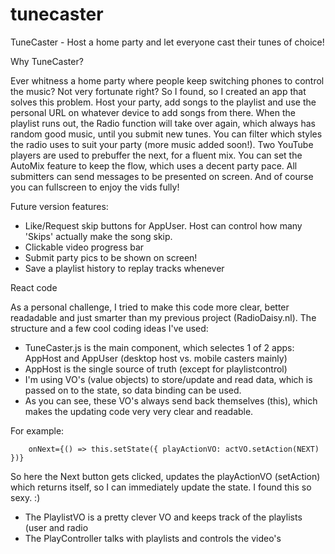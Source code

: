 # tunecaster
TuneCaster - Host a home party and let everyone cast their tunes of choice!

Why TuneCaster?

Ever whitness a home party where people keep switching phones to control the music? Not very fortunate right? 
So I found, so I created an app that solves this problem. Host your party, add songs to the playlist and use the
personal URL on whatever device to add songs from there. 
When the playlist runs out, the Radio function will take over again, which always has random good music, until you submit new
tunes. You can filter which styles the radio uses to suit your party (more music added soon!).
Two YouTube players are used to prebuffer the next, for a fluent mix. 
You can set the AutoMix feature to keep the flow, which uses a decent party pace.
All submitters can send messages to be presented on screen.
And of course you can fullscreen to enjoy the vids fully!


Future version features: 
- Like/Request skip buttons for AppUser. Host can control how many 'Skips' actually make the song skip.
- Clickable video progress bar
- Submit party pics to be shown on screen!
- Save a playlist history to replay tracks whenever

React code

As a personal challenge, I tried to make this code more clear, better readadable and just smarter than my previous project (RadioDaisy.nl).
The structure and a few cool coding ideas I've used:
- TuneCaster.js is the main component, which selectes 1 of 2 apps: AppHost and AppUser (desktop host vs. mobile casters mainly)
- AppHost is the single source of truth (except for playlistcontrol)
- I'm using VO's (value objects) to store/update and read data, which is passed on to the state, so data binding can be used.
- As you can see, these VO's always send back themselves (this), which makes the updating code very very clear and readable.

For example:
        
        onNext={() => this.setState({ playActionVO: actVO.setAction(NEXT) })}
So here the Next button gets clicked, updates the playActionVO (setAction) which returns itself, so I can immediately update the state. I found this so sexy. :)


- The PlaylistVO is a pretty clever VO and keeps track of the playlists (user and radio
- The PlayController talks with playlists and controls the video's


